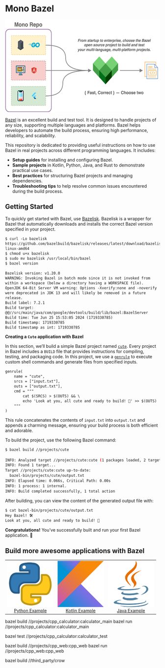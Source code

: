 # Mono Bazel

<p align="center">
  <a href="https://github.com/rain1024/mono-bazel/">
    <img src="https://raw.githubusercontent.com/rain1024/mono-bazel/main/images/system-design.png" height="300">
  </a>
</p>

[Bazel](https://bazel.build/) is an excellent build and test tool. It is designed to handle projects of any size, supporting multiple languages and platforms. Bazel helps developers to automate the build process, ensuring high performance, reliability, and scalability.

This repository is dedicated to providing useful instructions on how to use Bazel in real projects across different programming languages. It includes:

- **Setup guides** for installing and configuring Bazel.
- **Sample projects** in Kotlin, Python, Java, and Rust to demonstrate practical use cases.
- **Best practices** for structuring Bazel projects and managing dependencies.
- **Troubleshooting tips** to help resolve common issues encountered during the build process.

## Getting Started

To quickly get started with Bazel, use [Bazelisk](https://github.com/bazelbuild/bazelisk). Bazelisk is a wrapper for Bazel that automatically downloads and installs the correct Bazel version specified in your project.

```
$ curl -Lo bazelisk https://github.com/bazelbuild/bazelisk/releases/latest/download/bazelisk-linux-amd64
$ chmod u+x bazelisk
$ sudo mv bazelisk /usr/local/bin/bazel
$ bazel version

Bazelisk version: v1.20.0
WARNING: Invoking Bazel in batch mode since it is not invoked from within a workspace (below a directory having a WORKSPACE file).
OpenJDK 64-Bit Server VM warning: Options -Xverify:none and -noverify were deprecated in JDK 13 and will likely be removed in a future release.
Build label: 7.2.1
Build target: @@//src/main/java/com/google/devtools/build/lib/bazel:BazelServer
Build time: Tue Jun 25 15:53:05 2024 (1719330785)
Build timestamp: 1719330785
Build timestamp as int: 1719330785
```

**Creating a `Cute` application with Bazel**

In this section, we’ll build a simple Bazel project named [`cute`](https://github.com/rain1024/mono-bazel/tree/main/projects/cute). Every project in Bazel includes a `BUILD` file that provides instructions for compiling, testing, and packaging code. In this project, we use a [`genrule`](https://bazel.build/reference/be/general#genrule) to execute custom shell commands and generate files from specified inputs.

```
genrule(
    name = "cute",
    srcs = ["input.txt"],
    outs = ["output.txt"],
    cmd = """
        cat $(SRCS) > $(OUTS) && \
        echo 'Look at you, all cute and ready to build! 💖' >> $(OUTS)
    """
)
```

This rule concatenates the contents of `input.txt` into `output.txt` and appends a charming message, ensuring your build process is both efficient and adorable.

To build the project, use the following Bazel command:

```sh
$ bazel build //projects/cute

INFO: Analyzed target //projects/cute:cute (1 packages loaded, 2 targets configured).
INFO: Found 1 target...
Target //projects/cute:cute up-to-date:
  bazel-bin/projects/cute/output.txt
INFO: Elapsed time: 0.066s, Critical Path: 0.00s
INFO: 1 process: 1 internal.
INFO: Build completed successfully, 1 total action
```

After building, you can view the content of the generated output file with:

```sh
$ cat bazel-bin/projects/cute/output.txt
Hey Bazel! 🛠️
Look at you, all cute and ready to build! 💖
```

**Congratulations!** You’ve successfully built and run your first Bazel application. 🎉

## Build more awesome applications with Bazel

<table>
  <tr>
    <td align="center">
        <img
          src="https://raw.githubusercontent.com/rain1024/mono-bazel/main/images/python.png"
          alt="Python Example"
          height="150"/>
        <br/>
        <a href="https://github.com/rain1024/mono-bazel/tree/python">Python Example</a>
        <br/>
    </td>
    <td align="center">
        <img
          src="https://raw.githubusercontent.com/rain1024/mono-bazel/main/images/kotlin.png"
          alt="Kotlin Example"
          height="150"/>
        <br/>
        <a href="https://github.com/rain1024/mono-bazel/tree/kotlin">Kotlin Example</a>
    </td>
    <td align="center">
        <img
          src="https://raw.githubusercontent.com/rain1024/mono-bazel/main/images/java.png"
          alt="Java Example"
          height="150"/>
        <br/>
        <a href="https://github.com/rain1024/mono-bazel/tree/java">Java Example</a>
    </td>
  </tr>
</table>

bazel build //projects/cpp_calculator:calculator_main
bazel run //projects/cpp_calculator:calculator_main

bazel test //projects/cpp_calculator:calculator_test

bazel build //projects/cpp_web:cpp_web
bazel run //projects/cpp_web:cpp_web

bazel build //third_party/crow